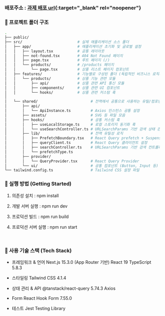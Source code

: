 ### 배포주소 : [과제 배포 url](weebur-coding-test.vercel.app){:target="\_blank" rel="noopener"}

### 📁 프로젝트 폴더 구조

```bash
.
├── public/
├── src/                         # 실제 애플리케이션 소스 폴더
│   ├── app/                     # 애플리케이션 초기화 및 글로벌 설정
│   │   ├── layout.tsx           # 공통 레이아웃
│   │   ├── not-found.tsx        # 404 Not Found 페이지
│   │   ├── page.tsx             # 루트 페이지 (/)
│   │   └── products/            # /products 페이지
│   │       └── page.tsx         # 상품 리스트 페이지 컴포넌트
│   ├── features/                # 기능별로 구성된 폴더 (독립적인 비즈니스 로직과 UI 포함)
│   │   └── products/            # 상품 기능 관련 모듈
│   │       ├── api/             # 상품 관련 API 통신 모듈
│   │       ├── components/      # 상품 관련 UI 컴포넌트
│   │       └── hooks/           # 상품 관련 커스텀 훅
│
│   └── shared/                        # 전역에서 공통으로 사용하는 유틸/컴포넌트 모음
│       ├── api/
│       │   └── ApiInstance.ts         # Axios 인스턴스 공통 설정
│       ├── assets/                    # SVG 등 파일 모음
│       ├── hooks/                     # 공통 커스텀 훅
│       │   ├── useLocalStorage.ts     # 로컬 스토리지 동기화 훅
│       │   └── useSearchController.ts # URLSearchParams 기반 검색 상태 관리 훅
│       ├── lib/                       # 전역 유틸성 로직
│       │   ├── PrefetchBoundary.tsx   # React Query prefetch + Suspense 래퍼 컴포넌트
│       │   ├── queryClient.ts         # React Query 클라이언트 설정
│       │   ├── searchController.ts    # URLSearchParams 기반 검색 컨트롤러
│       │   └── prefetchType.ts
│       ├── provider/
│       │   └── QueryProvider.tsx      # React Query Provider
│       └── ui/                        # 공통 컴포넌트 (Button, Input 등)
└── tailwind.config.ts                 # Tailwind CSS 설정 파일
```

### 🚀 실행 방법 (Getting Started)

1. 의존성 설치 : npm install

2. 개발 서버 실행 : npm run dev

3. 프로덕션 빌드 : npm run build

4. 프로덕션 서버 실행 : npm run start

</br>

### 🧱 사용 기술 스택 (Tech Stack)

- 프레임워크 & 언어
  Next.js 15.3.0 (App Router 기반)
  React 19
  TypeScript 5.8.3

- 스타일링
  Tailwind CSS 4.1.4

- 상태 관리 & API
  @tanstack/react-query 5.74.3
  Axios

- Form
  React Hook Form 7.55.0

- 테스트
  Jest
  Testing Library
